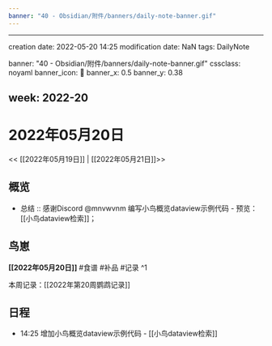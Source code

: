 ```yaml
---
banner: "40 - Obsidian/附件/banners/daily-note-banner.gif"
---
```

---
creation date: 2022-05-20 14:25
modification date: NaN
tags: DailyNote

banner: "40 - Obsidian/附件/banners/daily-note-banner.gif"
cssclass: noyaml
banner_icon: 💌
banner_x: 0.5
banner_y: 0.38

week: 2022-20
---

# 2022年05月20日

<< [[2022年05月19日]] | [[2022年05月21日]]>>


## 概览
- 总结 :: 感谢Discord @mnvwvnm 编写小鸟概览dataview示例代码 - 预览：[[小鸟dataview检索]]；
## 鸟崽
**[[2022年05月20日]]**
#食谱 
#补品 
#记录 
^1

本周记录：[[2022年第20周鹦鹉记录]]

## 日程

- 14:25 增加小鸟概览dataview示例代码 - [[小鸟dataview检索]]